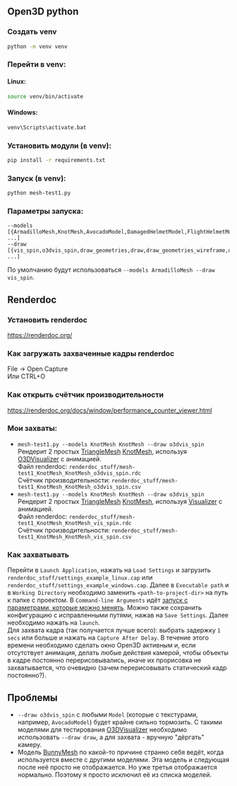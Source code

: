 ## Open3D python
### Создать venv
```sh
python -m venv venv
```
### Перейти в venv:
#### Linux:
```sh
source venv/bin/activate
```
#### Windows:
```sh
venv\Scripts\activate.bat
```
### Установить модули (в venv):
```sh
pip install -r requirements.txt
```
### Запуск (в venv):
```sh
python mesh-test1.py
```
### Параметры запуска:
```
--models [{ArmadilloMesh,KnotMesh,AvocadoModel,DamagedHelmetModel,FlightHelmetModel,MonkeyModel,SwordModel} ...]
--draw [{vis_spin,o3dvis_spin,draw_geometries,draw,draw_geometries_wireframe,draw_geometries_back_face,draw_geometries_wireframe_back_face} ...]
```
По умолчанию будут использоваться `--models ArmadilloMesh --draw vis_spin`.
## Renderdoc
### Установить renderdoc
https://renderdoc.org/
### Как загружать захваченные кадры renderdoc
File -> Open Capture\
Или CTRL+O
### Как открыть счётчик производительности
https://renderdoc.org/docs/window/performance_counter_viewer.html
### Мои захваты:
- `mesh-test1.py --models KnotMesh KnotMesh --draw o3dvis_spin`\
Рендерит 2 простых [TriangleMesh](https://www.open3d.org/docs/release/python_api/open3d.geometry.TriangleMesh.html) [KnotMesh](https://www.open3d.org/docs/release/python_api/open3d.data.KnotMesh.html), используя [O3DVisualizer](https://www.open3d.org/docs/release/python_api/open3d.visualization.O3DVisualizer.html) с анимацией.\
Файл renderdoc: `renderdoc_stuff/mesh-test1_KnotMesh_KnotMesh_o3dvis_spin.rdc`\
Счётчик производительности: `renderdoc_stuff/mesh-test1_KnotMesh_KnotMesh_o3dvis_spin.csv`
- `mesh-test1.py --models KnotMesh KnotMesh --draw o3dvis_spin`\
Рендерит 2 простых [TriangleMesh](https://www.open3d.org/docs/release/python_api/open3d.geometry.TriangleMesh.html) [KnotMesh](https://www.open3d.org/docs/release/python_api/open3d.data.KnotMesh.html), используя [Visualizer](https://www.open3d.org/docs/release/python_api/open3d.visualization.Visualizer.html) с анимацией.\
Файл renderdoc: `renderdoc_stuff/mesh-test1_KnotMesh_KnotMesh_vis_spin.rdc`\
Счётчик производительности: `renderdoc_stuff/mesh-test1_KnotMesh_KnotMesh_vis_spin.csv`
### Как захватывать
Перейти в `Launch Application`, нажать на `Load Settings` и загрузить `renderdoc_stuff/settings_example_linux.cap` или `renderdoc_stuff/settings_example_windows.cap`. Далее в `Executable path` и в `Working Directory` необходимо заменить `<path-to-project-dir>` на путь к папке с проектом. В `Command-line Arguments` идёт [запуск с параметрами, которые можно менять](#запуск-в-venv). Можно также сохранить конфигурацию с исправленными путями, нажав на `Save Settings`. Далее необходимо нажать на `launch`.\
Для захвата кадра (так получается лучше всего): выбрать задержку `1 secs` или больше и нажать на `Capture After Delay`. В течение этого времени необходимо сделать окно Open3D активным и, если отсутствует анимация, делать любые действия камерой, чтобы объекты в кадре постоянно перерисовывались, иначе их прорисовка не захватывается, что очевидно (зачем перерисовывать статический кадр постоянно?).
## Проблемы
- `--draw o3dvis_spin` с любыми `Model` (которые с текстурами, например, `AvocadoModel`) будет крайне сильно тормозить. С такими моделями для тестирования [O3DVisualizer](https://www.open3d.org/docs/release/python_api/open3d.visualization.Visualizer.html) необходимо использовать `--draw draw`, а для захвата - вручную "дёргать" камеру.
- Модель [BunnyMesh](https://www.open3d.org/docs/release/python_api/open3d.data.BunnyMesh.html) по какой-то причине странно себя ведёт, когда используется вместе с другими моделями. Эта модель и следующая после неё просто не отображается. Но уже третья отображается нормально. Поэтому я просто исключил её из списка моделей.
